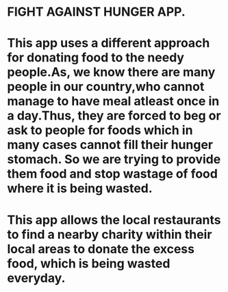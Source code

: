 #  FIGHT AGAINST HUNGER APP.
# This app uses a different approach for donating food to the needy people.As, we know there are many people in our country,who cannot manage to have meal atleast once in a day.Thus, they are forced to beg or ask to people for foods which in many cases cannot fill their hunger stomach. So we are trying to provide them food and stop wastage of food where it is being wasted.
# This app allows the local restaurants to find a nearby charity within their local areas to donate the excess food, which is being wasted everyday.
